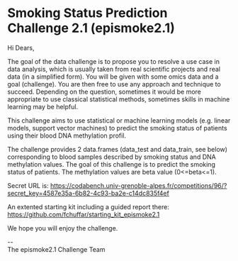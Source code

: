 # Smoking Status Prediction Challenge 2.1 (epismoke2.1)

Hi Dears,

The goal of the data challenge is to propose you to resolve a use case in data analysis, which is usually taken from real scientific projects and real data (in a simplified form). You will be given with some omics data and a goal (challenge). You are then free to use any approach and technique to succeed. Depending on the question, sometimes it would be more appropriate to use classical statistical methods, sometimes skills in machine learning may be helpful.

This challenge aims to use statistical or machine learning models (e.g. linear models, support vector machines) to predict the smoking status of patients using their blood DNA methylation profil.

The challenge provides 2 data.frames (data_test and data_train, see below) corresponding to blood samples described by smoking status and DNA methylation values. The goal of this challenge is to predict the smoking status of patients. The methylation values are beta value (0<=beta<=1).

Secret URL is: https://codabench.univ-grenoble-alpes.fr/competitions/96/?secret_key=4587e35a-6b82-4c93-ba2e-c14dc835f4ef


An extented starting kit including a guided report there: https://github.com/fchuffar/starting_kit_epismoke2.1

We hope you will enjoy the challenge.

--<br/>
The epismoke2.1 Challenge Team
